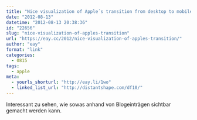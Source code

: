 ```yaml
---
title: "Nice visualization of Apple´s transition from desktop to mobile as seen on Daring Fireball in the last 10 years"
date: "2012-08-13"
datetime: "2012-08-13 20:38:36"
id: "22656"
slug: "nice-visualization-of-apples-transition"
url: "https://eay.cc/2012/nice-visualization-of-apples-transition/"
author: "eay"
format: "link"
categories:
  - 0815
tags:
  - apple
meta:
  - yourls_shorturl: "http://eay.li/1wo"
  - linked_list_url: "http://distantshape.com/df10/"
---
```


Interessant zu sehen, wie sowas anhand von Blogeinträgen sichtbar gemacht werden kann.
